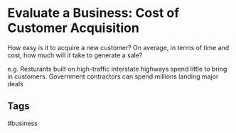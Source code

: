 # Evaluate a Business: Cost of Customer Acquisition

How easy is it to acquire a new customer? On average, in terms of time and cost, how much will it take to generate a sale?  

e.g. Resturants built on high-traffic interstate highways spend little to bring in customers. Government contractors can spend millions landing major deals

## Tags
#business
